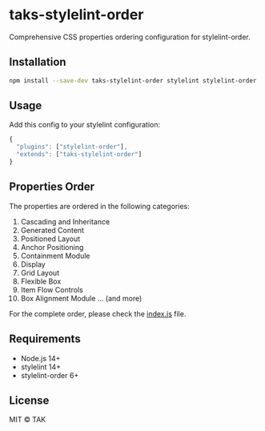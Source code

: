 # taks-stylelint-order

Comprehensive CSS properties ordering configuration for stylelint-order.

## Installation

```bash
npm install --save-dev taks-stylelint-order stylelint stylelint-order
```

## Usage

Add this config to your stylelint configuration:

```js
{
  "plugins": ["stylelint-order"],
  "extends": ["taks-stylelint-order"]
}
```

## Properties Order

The properties are ordered in the following categories:

1. Cascading and Inheritance
2. Generated Content
3. Positioned Layout
4. Anchor Positioning
5. Containment Module
6. Display
7. Grid Layout
8. Flexible Box
9. Item Flow Controls
10. Box Alignment Module
    ... (and more)

For the complete order, please check the [index.js](./index.js) file.

## Requirements

- Node.js 14+
- stylelint 14+
- stylelint-order 6+

## License

MIT © TAK
